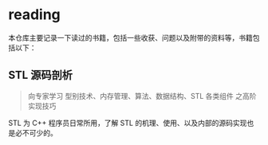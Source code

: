 # reading

本仓库主要记录一下读过的书籍，包括一些收获、问题以及附带的资料等，书籍包括以下：

## STL 源码剖析

> 向专家学习 型别技术、内存管理、算法、数据结构、STL 各类组件 之高阶实现技巧

STL 为 C++ 程序员日常所用，了解 STL 的机理、使用、以及内部的源码实现也是必不可少的。

